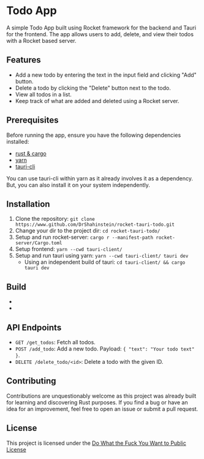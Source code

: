 # Todo App

A simple Todo App built using Rocket framework for the backend and Tauri for the frontend. The app allows users to add, delete, and view their todos with a Rocket based server.

## Features

- Add a new todo by entering the text in the input field and clicking "Add" button.
- Delete a todo by clicking the "Delete" button next to the todo.
- View all todos in a list.
- Keep track of what are added and deleted using a Rocket server.

## Prerequisites

Before running the app, ensure you have the following dependencies installed:

- [rust & cargo](https://rustup.rs/)
- [yarn](https://classic.yarnpkg.com/lang/en/docs/install/#debian-stable)
- [tauri-cli](https://tauri.app/v1/api/cli/)

You can use tauri-cli within yarn as it already involves it as a dependency. But, you can also install it on your system independently.

## Installation

1. Clone the repository: `git clone https://www.github.com/DrShahinstein/rocket-tauri-todo.git`
2. Change your dir to the project dir: `cd rocket-tauri-todo/`
3. Setup and run rocket-server: `cargo r --manifest-path rocket-server/Cargo.toml`
4. Setup frontend: `yarn --cwd tauri-client/`
5. Setup and run tauri using yarn: `yarn --cwd tauri-client/ tauri dev`
   - Using an independent build of tauri: `cd tauri-client/ && cargo tauri dev`

## Build

-
-

## API Endpoints

- `GET /get_todos`: Fetch all todos.
- `POST /add_todo`: Add a new todo. Payload: `{ "text": "Your todo text" }`.
- `DELETE /delete_todo/<id>`: Delete a todo with the given ID.

## Contributing

Contributions are unquestionably welcome as this project was already built for learning and discovering Rust purposes. If you find a bug or have an idea for an improvement, feel free to open an issue or submit a pull request.

## License

This project is licensed under the [Do What the Fuck You Want to Public License](https://github.com/DrShahinstein/rocket-tauri-todo/blob/main/LICENSE)
